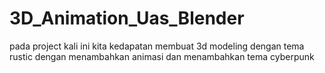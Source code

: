 # 3D_Animation_Uas_Blender
pada project kali ini kita kedapatan membuat 3d modeling dengan tema rustic dengan menambahkan animasi dan menambahkan tema cyberpunk
